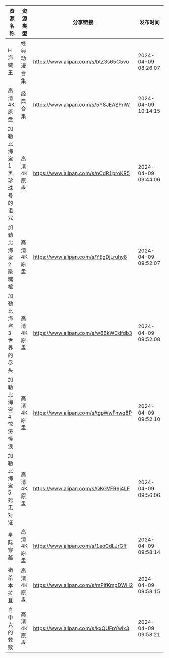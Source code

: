 | 资源名称          | 资源类型   | 分享链接                                 | 发布时间                |
| ------------- | ------ | ------------------------------------ | ------------------- |
| H海贼王          | 经典动漫合集 | https://www.alipan.com/s/btZ3s65C5vo | 2024-04-09 08:26:07 |
| 高清4K原盘        | 经典合集   | https://www.alipan.com/s/5Y8JEASPriW | 2024-04-09 10:14:15 |
| 加勒比海盗1黑珍珠号的诅咒 | 高清4K原盘 | https://www.alipan.com/s/nCdR1proKR5 | 2024-04-09 09:44:06 |
| 加勒比海盗2聚魂棺     | 高清4K原盘 | https://www.alipan.com/s/YEgDjLruhy8 | 2024-04-09 09:52:07 |
| 加勒比海盗3世界的尽头   | 高清4K原盘 | https://www.alipan.com/s/w6BkWCdfdb3 | 2024-04-09 09:52:08 |
| 加勒比海盗4惊涛怪浪    | 高清4K原盘 | https://www.alipan.com/s/tgpWwFnwq8P | 2024-04-09 09:52:10 |
| 加勒比海盗5死无对证    | 高清4K原盘 | https://www.alipan.com/s/QKGVFR6j4LF | 2024-04-09 09:56:06 |
| 星际穿越          | 高清4K原盘 | https://www.alipan.com/s/1eoCdLJrGff | 2024-04-09 09:58:14 |
| 猎杀本拉登         | 高清4K原盘 | https://www.alipan.com/s/mPifKmpDWH2 | 2024-04-09 09:58:15 |
| 肖申克的救赎        | 高清4K原盘 | https://www.alipan.com/s/kxQUFpYwix3 | 2024-04-09 09:58:21 |
